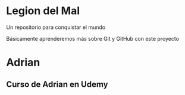 # Legion del Mal
Un repositorio para conquistar el mundo

Básicamente aprenderemos más sobre Git y GitHub con este proyecto


# Adrian


## Curso de Adrian en Udemy
